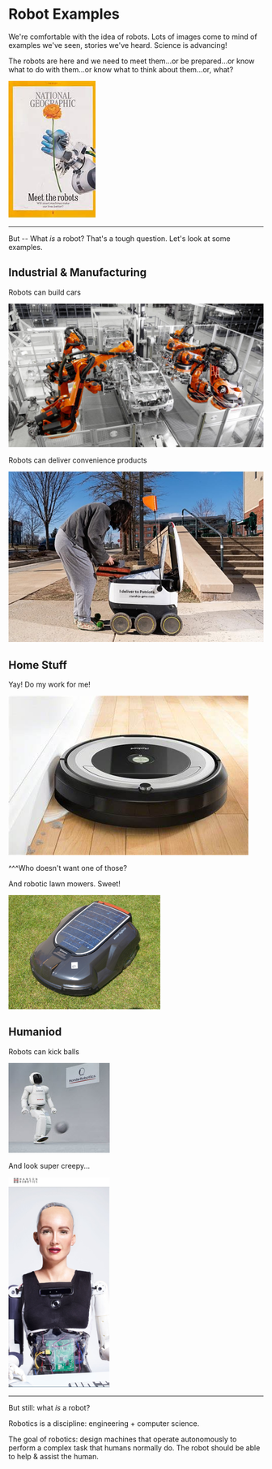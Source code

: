 # Robot Examples

We're comfortable with the idea of robots. Lots of images come to mind of examples we've seen, stories we've heard. Science is advancing!

The robots are here and we need to meet them...or be prepared...or know what to do with them...or know what to think about them...or, what?

![National Geographic](./pics/robotic_examples/natgeo_cover.jfif)

---
But -- What _is_ a robot? That's a tough question. Let's look at some examples.

## Industrial & Manufacturing

Robots can build cars

![Kuka](./pics/robotic_examples/kuka_automotive_assembly.jpg)

Robots can deliver convenience products

![Food Delivery @ GMU](./pics/robotic_examples/gmu_food_delivery.jpg)

## Home Stuff

Yay! Do my work for me!

![Robotic Vacuums](./pics/robotic_examples/roomba_vacuum.jfif)

^^^Who doesn't want one of those?

And robotic lawn mowers. Sweet!

<img src="./pics/robotic_examples/Automower_Solar_Hybrid.jpg" alt="By Tibor Antalóczy - Own work, CC BY-SA 3.0, https://commons.wikimedia.org/w/index.php?curid=17239188" width="300"/>


## Humaniod

Robots can kick balls

![Asimo by Honda](./pics/robotic_examples/asimo_kick_inline.jpg)

And look super creepy...

<img src="./pics/robotic_examples/sophia_hanson.png" alt="Sophia by Hanson Robotics" width="200"/>

---

But still: what _is_ a robot?

Robotics is a discipline: engineering + computer science.

The goal of robotics: design machines that operate autonomously to perform a complex task that humans normally do. The robot should be able to help & assist the human.
